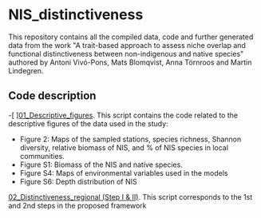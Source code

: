 # NIS_distinctiveness
This repository contains all the compiled data, code and further generated data from the work "A trait-based approach to assess niche overlap and functional distinctiveness between non-indigenous and native species" authored by Antoni Vivó-Pons, Mats Blomqvist, Anna Törnroos and Martin Lindegren.

## Code description
-[ ][01_Descriptive_figures](https://github.com/ToniVP/NIS_distinctiveness/blob/main/Code/01_Descriptive%20figures.R). This script contains the code related to the descriptive figures of the data used in the study: 
- Figure 2: Maps of the sampled stations, species richness, Shannon diversity, relative biomass of NIS, and % of NIS species in local communities.
- Figure S1: Biomass of the NIS and native species.
- Figure S4: Maps of environmental variables used in the models
- Figure S6: Depth distribution of NIS

[02_Distinctiveness_regional (Step I & II)](https://github.com/ToniVP/NIS_distinctiveness/blob/main/Code/02_Distinctiveness_regional%20(Step%20I%20%26%20II).R). This script corresponds to the 1st and 2nd steps in the proposed framework

